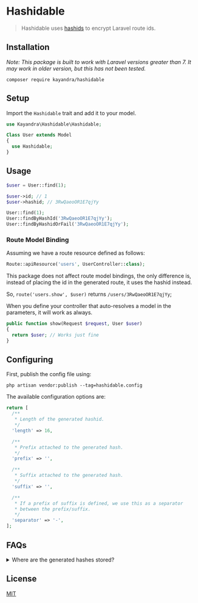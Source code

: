 # Hashidable

> Hashidable uses [hashids](https://hashids.org/) to encrypt Laravel route ids.

## Installation

*Note: This package is built to work with Laravel versions greater than 7. It may work in older version, but this has not been tested.*

```
composer require kayandra/hashidable
```

## Setup

Import the `Hashidable` trait and add it to your model.

```php
use Kayandra\Hashidable\Hashidable;

Class User extends Model
{
  use Hashidable;
}
```

## Usage

```php
$user = User::find(1);

$user->id; // 1
$user->hashid; // 3RwQaeoOR1E7qjYy

User::find(1);
User::findByHashId('3RwQaeoOR1E7qjYy');
User::findByHashidOrFail('3RwQaeoOR1E7qjYy');
```

### Route Model Binding

Assuming we have a route resource defined as follows:

```php
Route::apiResource('users', UserController::class);
```

This package does not affect route model bindings, the only difference is, instead of placing the id in the generated route, it uses the hashid instead.

So, `route('users.show', $user)` returns `/users/3RwQaeoOR1E7qjYy`;

When you define your controller that auto-resolves a model in the parameters, it will work as always.

```php
public function show(Request $request, User $user)
{
  return $user; // Works just fine
}
```

## Configuring

First, publish the config file using:

```
php artisan vendor:publish --tag=hashidable.config
```

The available configuration options are:

```php
return [
  /**
   * Length of the generated hashid.
   */
  'length' => 16,

  /**
   * Prefix attached to the generated hash.
   */
  'prefix' => '',

  /**
   * Suffix attached to the generated hash.
   */
  'suffix' => '',

  /**
   * If a prefix of suffix is defined, we use this as a separator
   * between the prefix/suffix.
   */
  'separator' => '-',
];
```

## FAQs

<details>
  <summary>Where are the generated hashes stored?</summary>

  Hashidable does not touch the database to store any sort of metadata. What it does instead is use an internal encoder/decoder to dynamically calculate the hashes.
</details>

## License

[MIT](/LICENSE.md)
